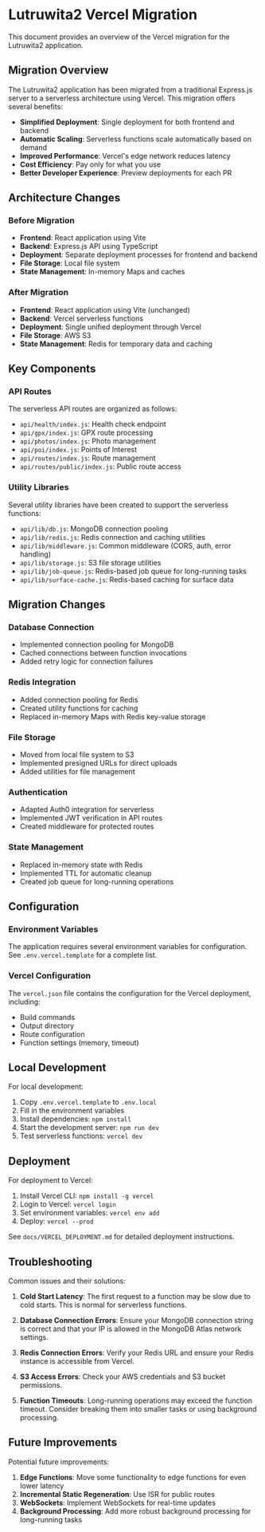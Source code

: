 # Lutruwita2 Vercel Migration

This document provides an overview of the Vercel migration for the Lutruwita2 application.

## Migration Overview

The Lutruwita2 application has been migrated from a traditional Express.js server to a serverless architecture using Vercel. This migration offers several benefits:

- **Simplified Deployment**: Single deployment for both frontend and backend
- **Automatic Scaling**: Serverless functions scale automatically based on demand
- **Improved Performance**: Vercel's edge network reduces latency
- **Cost Efficiency**: Pay only for what you use
- **Better Developer Experience**: Preview deployments for each PR

## Architecture Changes

### Before Migration

- **Frontend**: React application using Vite
- **Backend**: Express.js API using TypeScript
- **Deployment**: Separate deployment processes for frontend and backend
- **File Storage**: Local file system
- **State Management**: In-memory Maps and caches

### After Migration

- **Frontend**: React application using Vite (unchanged)
- **Backend**: Vercel serverless functions
- **Deployment**: Single unified deployment through Vercel
- **File Storage**: AWS S3
- **State Management**: Redis for temporary data and caching

## Key Components

### API Routes

The serverless API routes are organized as follows:

- `api/health/index.js`: Health check endpoint
- `api/gpx/index.js`: GPX route processing
- `api/photos/index.js`: Photo management
- `api/poi/index.js`: Points of Interest
- `api/routes/index.js`: Route management
- `api/routes/public/index.js`: Public route access

### Utility Libraries

Several utility libraries have been created to support the serverless functions:

- `api/lib/db.js`: MongoDB connection pooling
- `api/lib/redis.js`: Redis connection and caching utilities
- `api/lib/middleware.js`: Common middleware (CORS, auth, error handling)
- `api/lib/storage.js`: S3 file storage utilities
- `api/lib/job-queue.js`: Redis-based job queue for long-running tasks
- `api/lib/surface-cache.js`: Redis-based caching for surface data

## Migration Changes

### Database Connection

- Implemented connection pooling for MongoDB
- Cached connections between function invocations
- Added retry logic for connection failures

### Redis Integration

- Added connection pooling for Redis
- Created utility functions for caching
- Replaced in-memory Maps with Redis key-value storage

### File Storage

- Moved from local file system to S3
- Implemented presigned URLs for direct uploads
- Added utilities for file management

### Authentication

- Adapted Auth0 integration for serverless
- Implemented JWT verification in API routes
- Created middleware for protected routes

### State Management

- Replaced in-memory state with Redis
- Implemented TTL for automatic cleanup
- Created job queue for long-running operations

## Configuration

### Environment Variables

The application requires several environment variables for configuration. See `.env.vercel.template` for a complete list.

### Vercel Configuration

The `vercel.json` file contains the configuration for the Vercel deployment, including:

- Build commands
- Output directory
- Route configuration
- Function settings (memory, timeout)

## Local Development

For local development:

1. Copy `.env.vercel.template` to `.env.local`
2. Fill in the environment variables
3. Install dependencies: `npm install`
4. Start the development server: `npm run dev`
5. Test serverless functions: `vercel dev`

## Deployment

For deployment to Vercel:

1. Install Vercel CLI: `npm install -g vercel`
2. Login to Vercel: `vercel login`
3. Set environment variables: `vercel env add`
4. Deploy: `vercel --prod`

See `docs/VERCEL_DEPLOYMENT.md` for detailed deployment instructions.

## Troubleshooting

Common issues and their solutions:

1. **Cold Start Latency**: The first request to a function may be slow due to cold starts. This is normal for serverless functions.

2. **Database Connection Errors**: Ensure your MongoDB connection string is correct and that your IP is allowed in the MongoDB Atlas network settings.

3. **Redis Connection Errors**: Verify your Redis URL and ensure your Redis instance is accessible from Vercel.

4. **S3 Access Errors**: Check your AWS credentials and S3 bucket permissions.

5. **Function Timeouts**: Long-running operations may exceed the function timeout. Consider breaking them into smaller tasks or using background processing.

## Future Improvements

Potential future improvements:

1. **Edge Functions**: Move some functionality to edge functions for even lower latency
2. **Incremental Static Regeneration**: Use ISR for public routes
3. **WebSockets**: Implement WebSockets for real-time updates
4. **Background Processing**: Add more robust background processing for long-running tasks
